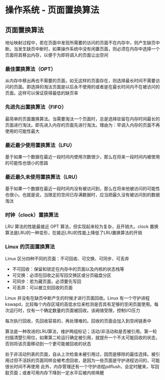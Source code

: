 # 操作系统 - 页面置换算法

## 页面置换算法
地址映射过程中，若在页面中发现所需要的访问的页面不在内存中，则产生缺页中断。当发生缺页中断时，如果操作系统中没有闲置页面，则必须在内存中选择一个页面将其移出内存，以便于为即将调入的页面让出空间

### 最佳置换算法（OPT）
从内存中移出再也不需要的页面，如无这样的页面存在，则选择最长时间不需要访问的页面。即选择的淘汰页面是以后永不使用的或者是在最长时间内不在被访问的页面。这样可以保证获得最低的缺页率

### 先进先出置换算法（FIFO）
最简单的页面置换算法。当需要淘汰一个页面时，总是选择驻留在内存时间最长的页面进行淘汰。即先进入内存的页面先进行淘汰。理由为：早调入内存的页面不再使用的可能性最大

### 最近最少使用置换算法（LFU）
基于如果一个数据在最近一段时间内使用次数很少，那么在将来一段时间内被使用的可能性也很小的思路

### 最近最久未使用置换算法（LRU）
基于如果一个数据在最近一段时间内没有被访问到，那么在将来他被访问的可能性也很小。也就是说，当限定的空间已存满数据时，应当把最久没有被访问到的数据淘汰

### 时钟（clock）置换算法
LRU 算法的性能最接近 OPT 算法，但实现起来较为复杂，且开销大。clock 置换算法是LRU的一种变形，在接近LRU的性能上降低了LRU置换算法的开销

### Linux 的页面置换算法
Linux 区分四种不同的页面：不可回收、可交换、可同步、可丢弃
* 不可回收：保留和锁定在内存中的页面以及内核的状态栈等
* 可交换：必须在回收之前写回交换区或分页磁盘分区
* 可同步：若为藏页面，必须要先写回
* 可丢弃：可以被立刻回收的页面

Linux 并没有在缺页中断产生的时候才进行页面回收。Linux 有一个守护进程 kswapd，比较每个内存区域的高低水位来检测是否具有足够的空闲页面使用。每次运行时，仅有一个确定数量的页面被回收。该阙值受限，控制I/O压力

每次执行回收，先回收容易的，再处理难的。回收的页面会加入到空闲链表中

算法是一种改进的LRU算法，维护两组标记；活动/非活动和是否被引用。第一轮扫描清楚引用位，如果第二轮运行确定被引用，就提升一个不太可能回收的状态，否则将该页面移动到一个更可能被回收的状态

处于非活动列表的页面，自从上次检查未被引用过，因而是移除的最佳选择。被引用过但不活跃的页面同样会被考虑回收，是因为一些页面是守护进程访问的，可能很长时间不再使用
此外，内存管理还有一个守护进程pdflush，会定时醒来，写回脏页面；或者可用内存下降到一定水平后被内核唤醒
